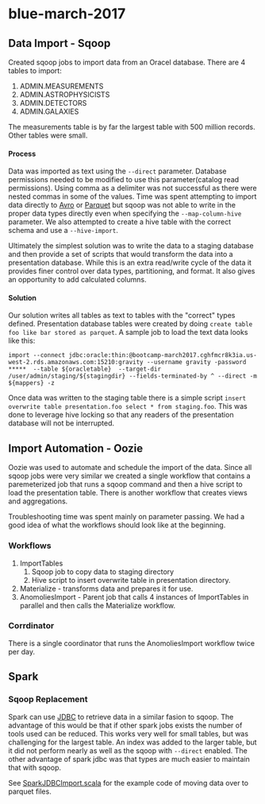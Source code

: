 # blue-march-2017

## Data Import - Sqoop
Created sqoop jobs to import data from an Oracel database.  There are 4 tables to import:

1. ADMIN.MEASUREMENTS
1. ADMIN.ASTROPHYSICISTS
1. ADMIN.DETECTORS
1. ADMIN.GALAXIES

The measurements table is by far the largest table with 500 million records.  Other tables were small.  

#### Process
Data was imported as text using the ```--direct``` parameter.  Database permissions needed to be modified to use this parameter(catalog read permissions).  Using comma as a delimiter was not successful as there were nested commas in some of the values.  Time was spent attempting to import data directly to [Avro](http://avro.apache.org/) or [Parquet](http://parquet.apache.org/) but sqoop was not able to write in the proper data types directly even when specifying the ```--map-column-hive``` parameter.  We also attempted to create a hive table with the correct schema and use a ```--hive-import```.  

Ultimately the simplest solution was to write the data to a staging database and then provide a set of scripts that would transform the data into a presentation database.  While this is an extra read/write cycle of the data it provides finer control over data types, partitioning, and format.  It also gives an opportunity to add calculated columns.  

#### Solution
Our solution writes all tables as text to tables with the "correct" types defined.  Presentation database tables were created by doing ```create table foo like bar stored as parquet```.  A sample job to load the text data looks like this:

```
import --connect jdbc:oracle:thin:@bootcamp-march2017.cghfmcr8k3ia.us-west-2.rds.amazonaws.com:15210:gravity --username gravity -password *****  --table ${oracletable}  --target-dir /user/admin/staging/${stagingdir} --fields-terminated-by ^ --direct -m ${mappers} -z
```

Once data was written to the staging table there is a simple script ```insert overwrite table presentation.foo select * from staging.foo```.  This was done to leverage hive locking so that any readers of the presentation database will not be interrupted.

## Import Automation - Oozie
Oozie was used to automate and schedule the import of the data.  Since all sqoop jobs were very similar we created a single workflow that contains a paremeterized job that runs a sqoop command and then a hive script to load the presentation table.  There is another workflow that creates views and aggregations.

Troubleshooting time was spent mainly on parameter passing.  We had a good idea of what the workflows should look like at the beginning.

### Workflows
1. ImportTables
    1. Sqoop job to copy data to staging directory
    1. Hive script to insert overwrite table in presentation directory.
1. Materialize - transforms data and prepares it for use.
1. AnomoliesImport - Parent job that calls 4 instances of ImportTables in parallel and then calls the Materialize workflow.

### Corrdinator
There is a single coordinator that runs the AnomoliesImport workflow twice per day.


## Spark

### Sqoop Replacement
Spark can use [JDBC](https://spark.apache.org/docs/1.6.0/sql-programming-guide.html#jdbc-to-other-databases) to retrieve data in a similar fasion to sqoop.  The advantage of this would be that if other spark jobs exists the number of tools used can be reduced.  This works very well for small tables, but was challenging for the largest table.  An index was added to the larger table, but it did not perform nearly as well as the sqoop with ```--direct``` enabled.  The other advantage of spark jdbc was that types are much easier to maintain that with sqoop.

See [SparkJDBCImport.scala](spark/src/main/scala/bootcamp/SparkJDBCImport.scala) for the example code of moving data over to parquet files.